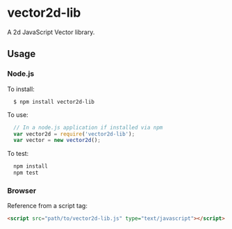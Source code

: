 # vector2d-lib

A 2d JavaScript Vector library.

## Usage

### Node.js
To install:
```
  $ npm install vector2d-lib
```

To use:
```javascript
  // In a node.js application if installed via npm
  var vector2d = require('vector2d-lib');
  var vector = new vector2d();
```

To test:
```javascript
  npm install
  npm test
```

### Browser
Reference from a script tag:
```html
<script src="path/to/vector2d-lib.js" type="text/javascript"></script>
```
